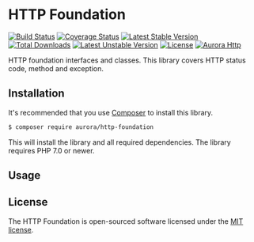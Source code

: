 HTTP Foundation
===============
[![Build Status](https://travis-ci.org/aurorahttp/http-foundation.svg)](https://travis-ci.org/aurorahttp/http-foundation)
[![Coverage Status](https://coveralls.io/repos/github/aurora/http-foundation/badge.svg?branch=master)](https://coveralls.io/github/aurora/http-foundation?branch=master)
[![Latest Stable Version](https://poser.pugx.org/aurora/http-foundation/v/stable.svg)](https://packagist.org/packages/aurora/http-foundation)
[![Total Downloads](https://poser.pugx.org/aurora/http-foundation/downloads.svg)](https://packagist.org/packages/aurora/http-foundation) 
[![Latest Unstable Version](https://poser.pugx.org/aurora/http-foundation/v/unstable.svg)](https://packagist.org/packages/aurora/http-foundation)
[![License](https://poser.pugx.org/aurora/http-foundation/license.svg)](https://packagist.org/packages/aurora/http-foundation)
[![Aurora Http](https://img.shields.io/badge/Powered_by-Aurora_Http-green.svg?style=flat)](https://aurora.com/)

HTTP foundation interfaces and classes. This library covers HTTP status code, method and exception.

Installation
------------
It's recommended that you use [Composer](https://getcomposer.org/) to install this library.

```bash
$ composer require aurora/http-foundation
```

This will install the library and all required dependencies. The library requires PHP 7.0 or newer.

Usage
-----

## License

The HTTP Foundation is open-sourced software licensed under the [MIT license](http://opensource.org/licenses/MIT).